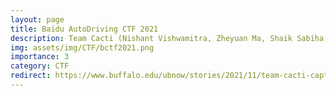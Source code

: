 ```yaml
---
layout: page
title: Baidu AutoDriving CTF 2021
description: Team Cacti (Nishant Vishwamitra, Zheyuan Ma, Shaik Sabiha, Xi Tan, Qiqing Huang, Feng Wei) advised by Dr. Zhao and Dr. Hu placed 5th in Baidu AutoDriving CTF 2021 during the COVID-19 pandemic. Read the news at here
img: assets/img/CTF/bctf2021.png 
importance: 3
category: CTF
redirect: https://www.buffalo.edu/ubnow/stories/2021/11/team-cacti-capture-flag.html
---
```

